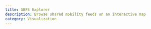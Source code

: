 ```yaml
---
title: GBFS Explorer
description: Browse shared mobility feeds on an interactive map
category: Visualization
---
```

